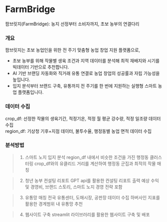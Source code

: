 # FarmBridge
팜브릿지(FarmBridge): 농지 선정부터 소비자까지, 초보 농부의 연결다리

### 개요
팜브릿지는 초보 농업인을 위한 전 주기 맞춤형 농업 창업 지원 플랫폼으로,  
- 초보 농부를 위해 작물별 생육 조건과 지역 데이터를 분석해 최적 재배지와 시기를 빅데이터 기반으로 추천합니다.
- AI 기반 브랜딩 자동화와 직거래 유통 연결로 농업 창업의 성공률과 자립 가능성을 높입니다.
- 입지 분석부터 브랜드 구축, 유통까지 전 주기를 한 번에 지원하는 실행형 스마트 농업 플랫폼입니다.

### 데이터 수집
crop_df: 선정한 작물의 생육기간, 적정기온, 적정 월 평균 강수량, 적정 일조량 데이터 수집  
region_df: 기상청 기후+지점 데이터, 불투수율, 행정동별 농업 면적 데이터 수집

### 분석방법
> 1. 스마트 노지 입지 분석
  region_df 내에서 비슷한 조건을 가진 행정동 클러스터링
  crop_df와의 유클리드 거리를 계산하여 행정동 군집과 최적의 작물 매칭
  
> 2. 청년 농부 컨설팅 리포트
  GPT api를 활용한 컨설팅 리포트 출력
  예상 수익 및 경영비, 브랜드 스토리, 스마트 노지 경영 전략 포함

> 3. 유통망 매칭
  전국 유통센터, 도매시장, 공판장 데이터 수집
  하버사인 지표를 활용한 경계범위 내 유통망 추천

> 4. 웹사이트 구축
  streamlit 라이브러리를 활용한 웹사이트 구축 및 배포 
